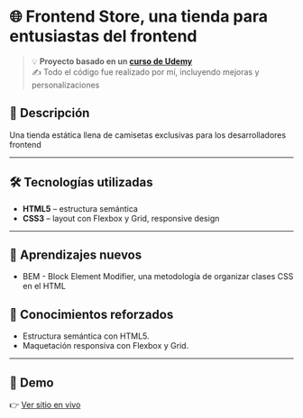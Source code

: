 # 🌐 Frontend Store, una tienda para entusiastas del frontend

> 💡 **Proyecto basado en un [curso de Udemy](https://www.udemy.com/course/desarrollo-web-completo-con-html5-css3-js-php-y-mysql)**  
> ✍️ Todo el código fue realizado por mí, incluyendo mejoras y personalizaciones

## 📌 Descripción

Una tienda estática llena de camisetas exclusivas para los desarrolladores frontend

---

## 🛠️ Tecnologías utilizadas

- **HTML5** – estructura semántica
- **CSS3** – layout con Flexbox y Grid, responsive design

---

## 🧠 Aprendizajes nuevos
- BEM - Block Element Modifier, una metodología de organizar clases CSS en el HTML

## 🔁 Conocimientos reforzados
- Estructura semántica con HTML5.
- Maquetación responsiva con Flexbox y Grid.

---

## 🚀 Demo

👉 [Ver sitio en vivo](https://josejulio1.github.io/frontend-store)